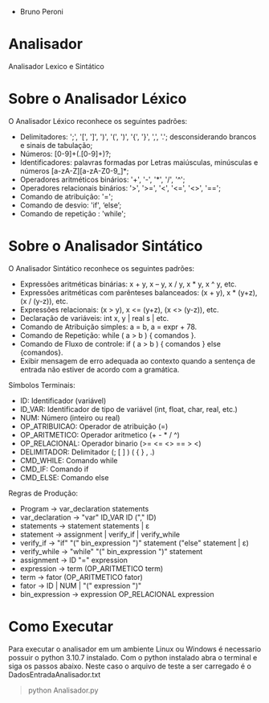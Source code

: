 - Bruno Peroni

# Analisador
Analisador Lexico e Sintático

# Sobre o Analisador Léxico
O Analisador Léxico reconhece os seguintes padrões:

- Delimitadores: ';', '[', ']', ')', '(', ')', '{', '}', ',', '.'; desconsiderando brancos e sinais de tabulação;
- Números: [0-9]+(.[0-9]+)?;
- Identificadores: palavras formadas por Letras maiúsculas, minúsculas e números [a-zA-Z][a-zA-Z0-9_]*;
- Operadores aritméticos binários: '+', '-', '*', '/', '^';
- Operadores relacionais binários: '>', '>=', '<', '<=', '<>', '==';
- Comando de atribuição: '=';
- Comando de desvio: 'if', ‘else’;
- Comando de repetição : 'while';

# Sobre o Analisador Sintático

O Analisador Sintático reconhece os seguintes padrões:

- Expressões aritméticas binárias: x + y, x – y, x / y, x * y, x ^ y, etc.
- Expressões aritméticas com parênteses balanceados: (x + y), x * (y+z), (x / (y-z)), etc.
- Expressões relacionais: (x > y), x <= (y+z), (x <> (y-z)), etc.
- Declaração de variáveis: int x, y | real s | etc.
- Comando de Atribuição simples: a = b, a = expr + 78.
- Comando de Repetição: while ( a > b ) { comandos }.
- Comando de Fluxo de controle: if ( a > b ) { comandos } else {comandos}.
- Exibir mensagem de erro adequada ao contexto quando a sentença de entrada não estiver de acordo com a gramática.

Símbolos Terminais:

- ID: Identificador (variável)
- ID_VAR: Identificador de tipo de variável (int, float, char, real, etc.)
- NUM: Número (inteiro ou real)
- OP_ATRIBUICAO: Operador de atribuição (=)
- OP_ARITMETICO: Operador aritmetico (+ - * / ^)
- OP_RELACIONAL: Operador binario (>= <= <> == > <)
- DELIMITADOR: Delimitador (; [ ] ) ( { } , .)
- CMD_WHILE: Comando while
- CMD_IF: Comando if
- CMD_ELSE: Comando else

Regras de Produção:

- Program → var_declaration statements
- var_declaration → "var" ID_VAR ID ("," ID)
- statements → statement statements | ε
- statement → assignment | verify_if | verify_while
- verify_if → "if" "(" bin_expression ")" statement ("else" statement | ε)
- verify_while → "while" "(" bin_expression ")" statement
- assignment → ID "=" expression
- expression → term (OP_ARITMETICO term)
- term → fator (OP_ARITMETICO fator)
- fator → ID | NUM | "(" expression ")"
- bin_expression → expression OP_RELACIONAL expression

# Como Executar

Para executar o analisador em um ambiente Linux ou Windows é necessario possuir o python 3.10.7 instalado. Com o python instalado abra o terminal e siga os passos abaixo.
Neste caso o arquivo de teste a ser carregado é o DadosEntradaAnalisador.txt

> python Analisador.py
